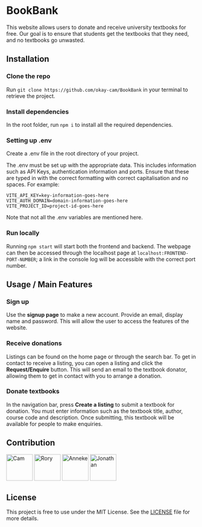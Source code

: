 # BookBank

This website allows users to donate and receive university textbooks for free.
Our goal is to ensure that students get the textbooks that they need, and no textbooks go unwasted.

## Installation

### Clone the repo
Run `git clone https://github.com/okay-cam/BookBank` in your terminal to retrieve the project.

### Install dependencies
In the root folder, run `npm i` to install all the required dependencies.

### Setting up .env
Create a .env file in the root directory of your project.

The .env must be set up with the appropriate data. This includes information such as API Keys, authentication information and ports. Ensure that these are typed in with the correct formatting with correct capitalisation and no spaces. For example:
```
VITE_API_KEY=key-information-goes-here
VITE_AUTH_DOMAIN=domain-information-goes-here
VITE_PROJECT_ID=project-id-goes-here
```
Note that not all the .env variables are mentioned here.

### Run locally
Running `npm start` will start both the frontend and backend.
The webpage can then be accessed through the localhost page at `localhost:FRONTEND-PORT-NUMBER`; a link in the console log will be accessible with the correct port number.


## Usage / Main Features

### Sign up
Use the **signup page** to make a new account. Provide an email, display name and password. This will allow the user to access the features of the website.

### Receive donations
Listings can be found on the home page or through the search bar. To get in contact to receive a listing, you can open a listing and click the **Request/Enquire** button. This will send an email to the textbook donator, allowing them to get in contact with you to arrange a donation.

### Donate textbooks
In the navigation bar, press **Create a listing** to submit a textbook for donation. You must enter information such as the textbook title, author, course code and description. Once submitting, this textbook will be available for people to make enquiries.


## Contribution

<a href="https://github.com/okay-cam"><img src="https://avatars.githubusercontent.com/u/120371810?v=4" title="Cam" width="70" height="70"></a>
<a href="https://github.com/RoryTravis"><img src="https://avatars.githubusercontent.com/u/151791418?v=4" title="Rory" width="70" height="70"></a>
<a href="https://github.com/AnnekeMuirAUT"><img src="https://avatars.githubusercontent.com/u/169871887?v=4" title="Anneke" width="70" height="70"></a>
<a href="https://github.com/JonathanAUTUni"><img src="https://avatars.githubusercontent.com/u/171815357?v=4" title="Jonathan" width="70" height="70"></a>


## License
This project is free to use under the MIT License.
See the [LICENSE](LICENSE) file for more details.
